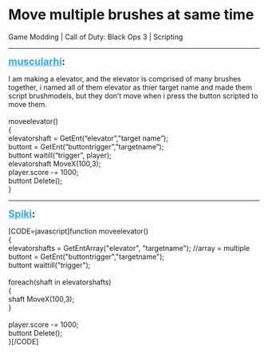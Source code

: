 # Move multiple brushes at same time
Game Modding | Call of Duty: Black Ops 3 | Scripting

---
<strong style="font-size: 1.4em;"><span style="text-decoration: underline;text-decoration-color: #34a7f9;"><span style="color:#34a7f9;">muscularhi</span></span>:</strong>

<p>I am making a elevator, and the elevator is comprised of many brushes together, i named all of them elevator as thier target name and made them script brushmodels, but they don’t move when i press the button scripted to move them. <br /><br />moveelevator()<br />{<br />elevatorshaft = GetEnt(“elevator”,”target name”);<br />buttont = GetEnt(“buttontrigger”,”targetname”);<br />buttont waitill(“trigger”, player);<br />elevatorshaft MoveX(100,3);<br />player.score -= 1000;<br />buttont Delete();<br />}</p>

---
<strong style="font-size: 1.4em;"><span style="text-decoration: underline;text-decoration-color: #34a7f9;"><span style="color:#34a7f9;">Spiki</span></span>:</strong>

<p>[CODE=javascript]function moveelevator()<br />{<br />elevatorshafts = GetEntArray(&quot;elevator&quot;, &quot;targetname&quot;); //array = multiple<br />buttont = GetEnt(&quot;buttontrigger&quot;,&quot;targetname&quot;);<br />buttont waittill(&quot;trigger&quot;);<br /><br />foreach(shaft in elevatorshafts)<br />    {<br />    shaft MoveX(100,3);<br />    }<br /> <br />player.score -= 1000;<br />buttont Delete();<br />}[/CODE]</p>

